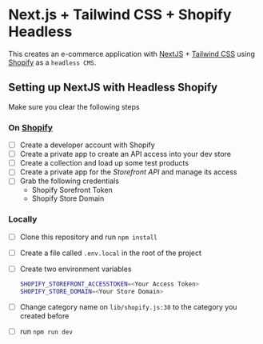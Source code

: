 # Next.js + Tailwind CSS + Shopify Headless

This creates an e-commerce application with [NextJS](https://nextjs.org/) + [Tailwind CSS](https://tailwindcss.com/) using
[Shopify](https://shopify.dev/) as a `headless CMS`.

## Setting up NextJS with Headless Shopify

Make sure you clear the following steps

### On [Shopify](https://shopify.dev/)

- [ ] Create a developer account with Shopify
- [ ] Create a private app to create an API access into your dev store
- [ ] Create a collection and load up some test products
- [ ] Create a private app for the _Storefront API_ and manage its access
- [ ] Grab the following credentials
  - Shopify Sorefront Token
  - Shopify Store Domain

### Locally

- [ ] Clone this repository and run `npm install`
- [ ] Create a file called `.env.local` in the root of the project
- [ ] Create two environment variables

  ```bash
  SHOPIFY_STOREFRONT_ACCESSTOKEN=<Your Access Token>
  SHOPIFY_STORE_DOMAIN=<Your Store Domain>
  ```

- [ ] Change category name on `lib/shopify.js:30` to the category you created
      before
- [ ] run `npm run dev`
